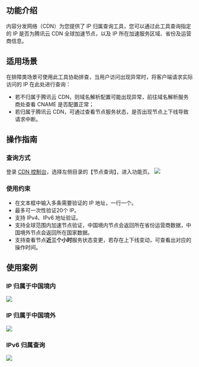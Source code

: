 ## 功能介绍
内容分发网络（CDN）为您提供了 IP 归属查询工具，您可以通过此工具查询指定的 IP 是否为腾讯云 CDN 全球加速节点，以及 IP 所在加速服务区域、省份及运营商信息。
## 适用场景
在排障类场景可使用此工具协助排查，当用户访问出现异常时，将客户端请求实际访问的 IP 在此处进行查询：
- 若不归属于腾讯云 CDN，则域名解析配置可能出现异常，前往域名解析服务商处查看 CNAME 是否配置正常；
- 若归属于腾讯云 CDN，可通过查看节点服务状态，是否出现节点上下线导致请求中断。

## 操作指南
### 查询方式
登录 [CDN 控制台](https://console.cloud.tencent.com/cdn)，选择左侧目录的【节点查询】，进入功能页。
![](https://main.qcloudimg.com/raw/2cef9ef14588bf79841e072d5eecc04a.png)
### 使用约束
- 在文本框中输入多条需要验证的 IP 地址，一行一个。
- 最多可一次性验证20个 IP。
- 支持 IPv4、IPv6 地址验证。
- 支持全球范围内加速节点验证，中国境内节点会返回所在省份运营商数据，中国境外节点会返回所在国家数据。
- 支持查看节点**近三个小时**服务状态变更，若存在上下线变动，可查看出对应的操作时间。

## 使用案例
### IP 归属于中国境内
![](https://main.qcloudimg.com/raw/8b6d72d95c45a1ddc3a5f7fe47f0a189.png)
### IP 归属于中国境外
![](https://main.qcloudimg.com/raw/df019c3d710a6a206e1eefa90338403d.png)
### IPv6 归属查询

![](https://main.qcloudimg.com/raw/d6489b1f3f74ae740873f50a2fd42c3b.png)







